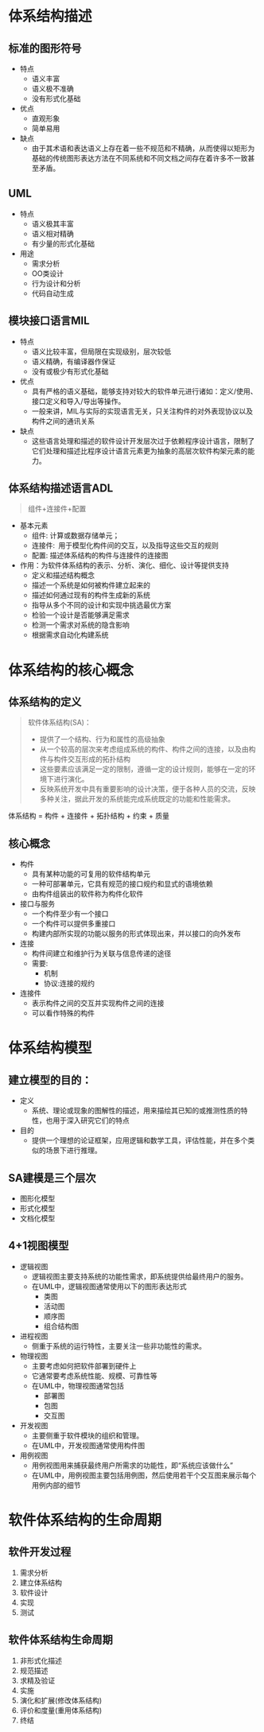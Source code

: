 # 体系结构描述

## 标准的图形符号

* 特点
  * 语义丰富
  * 语义极不准确
  * 没有形式化基础
* 优点
  * 直观形象
  * 简单易用
* 缺点
  * 由于其术语和表达语义上存在着一些不规范和不精确，从而使得以矩形为基础的传统图形表达方法在不同系统和不同文档之间存在着许多不一致甚至矛盾。

## UML

* 特点
  * 语义极其丰富
  * 语义相对精确
  * 有少量的形式化基础
* 用途
  * 需求分析
  * OO类设计
  * 行为设计和分析
  * 代码自动生成
	
## 模块接口语言MIL

* 特点
  * 语义比较丰富，但局限在实现级别，层次较低
  * 语义精确，有编译器作保证
  * 没有或极少有形式化基础
* 优点
  * 具有严格的语义基础，能够支持对较大的软件单元进行诸如：定义/使用、接口定义和导入/导出等操作。
  * 一般来讲，MIL与实际的实现语言无关，只关注构件的对外表现协议以及构件之间的通讯关系
* 缺点
  * 这些语言处理和描述的软件设计开发层次过于依赖程序设计语言，限制了它们处理和描述比程序设计语言元素更为抽象的高层次软件构架元素的能力。 

## 体系结构描述语言ADL

> 组件+连接件+配置

* 基本元素
  * 组件: 计算或数据存储单元；
  * 连接件: 用于模型化构件间的交互，以及指导这些交互的规则
  * 配置: 描述体系结构的构件与连接件的连接图
* 作用：为软件体系结构的表示、分析、演化、细化、设计等提供支持
  * 定义和描述结构概念
  * 描述一个系统是如何被构件建立起来的
  * 描述如何通过现有的构件生成新的系统
  * 指导从多个不同的设计和实现中挑选最优方案
  * 检验一个设计是否能够满足需求
  * 检测一个需求对系统的隐含影响
  * 根据需求自动化构建系统

# 体系结构的核心概念

## 体系结构的定义

>软件体系结构(SA)：
> * 提供了一个结构、行为和属性的高级抽象
> * 从一个较高的层次来考虑组成系统的构件、构件之间的连接，以及由构件与构件交互形成的拓扑结构
> * 这些要素应该满足一定的限制，遵循一定的设计规则，能够在一定的环境下进行演化。
> * 反映系统开发中具有重要影响的设计决策，便于各种人员的交流，反映多种关注，据此开发的系统能完成系统既定的功能和性能需求。

体系结构 = 构件 + 连接件 + 拓扑结构 + 约束 + 质量

## 核心概念

* 构件
  * 具有某种功能的可复用的软件结构单元
  * 一种可部署单元，它具有规范的接口规约和显式的语境依赖
  * 由构件组装出的软件称为构件化软件
* 接口与服务
  * 一个构件至少有一个接口
  * 一个构件可以提供多重接口
  * 构建内部所实现的功能以服务的形式体现出来，并以接口的向外发布
* 连接
  * 构件间建立和维护行为关联与信息传递的途径
  * 需要:
    * 机制
    * 协议:连接的规约
* 连接件
  * 表示构件之间的交互并实现构件之间的连接
  * 可以看作特殊的构件

# 体系结构模型

## 建立模型的目的：

* 定义
  * 系统、理论或现象的图解性的描述，用来描绘其已知的或推测性质的特性，也用于深入研究它们的特点
* 目的
  * 提供一个理想的论证框架，应用逻辑和数学工具，评估性能，并在多个类似的场景下进行推理。

## SA建模是三个层次

* 图形化模型
* 形式化模型
* 文档化模型

## 4+1视图模型

* 逻辑视图
  * 逻辑视图主要支持系统的功能性需求，即系统提供给最终用户的服务。
  * 在UML中，逻辑视图通常使用以下的图形表达形式
    * 类图
    * 活动图
    * 顺序图
    * 组合结构图
* 进程视图
  * 侧重于系统的运行特性，主要关注一些非功能性的需求。
* 物理视图
  * 主要考虑如何把软件部署到硬件上
  * 它通常要考虑系统性能、规模、可靠性等
  * 在UML中，物理视图通常包括
    * 部署图
    * 包图
    * 交互图
* 开发视图
  * 主要侧重于软件模块的组织和管理。
  * 在UML中，开发视图通常使用构件图
* 用例视图
  * 用例视图用来捕获最终用户所需求的功能性，即“系统应该做什么”
  * 在UML中，用例视图主要包括用例图，然后使用若干个交互图来展示每个用例内部的细节

# 软件体系结构的生命周期

## 软件开发过程

1. 需求分析
2. 建立体系结构
3. 软件设计
4. 实现
5. 测试

## 软件体系结构生命周期

1. 非形式化描述
2. 规范描述
3. 求精及验证
4. 实施
5. 演化和扩展(修改体系结构)
6. 评价和度量(重用体系结构)
7. 终结